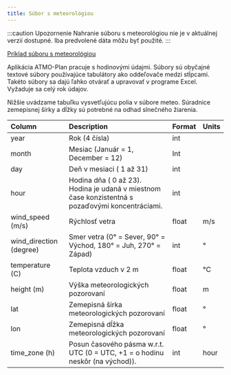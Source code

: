 ```yaml
---
title: Súbor s meteorológiou
---
```


:::caution Upozornenie
Nahranie súboru s meteorológiou nie je v aktuálnej verzií dostupné. Iba predvolené dáta môžu byť použité.
:::

[Príklad súboru s meteorológiou ](./files/meteo.txt)

Aplikácia ATMO-Plan pracuje s hodinovými údajmi. Súbory sú obyčajné textové súbory používajúce tabulátory ako oddeľovače medzi stĺpcami. Takéto súbory sa dajú ľahko otvárať a upravovať v programe Excel. Vyžaduje sa celý rok údajov.

Nižšie uvádzame tabuľku vysvetľujúcu polia v súbore meteo. Súradnice zemepisnej šírky a dĺžky sú potrebné na odhad slnečného žiarenia.

| Column                  | Description                                                                                                                                                                                     | Format | Units |
| :---------------------- | :---------------------------------------------------------------------------------------------------------------------------------------------------------------------------------------------- | :----- | :---- |
| year                    | Rok (4 čísla)                                                                                                                                                                                    | int    |       |
| month                   | Mesiac (Január = 1, December = 12)                                                                                                                                                              | Int    |       |
| day                     | Deň v mesiaci ( 1 až 31)                                                                                                                                                                        | int    |       |
| hour                    | Hodina dňa ( 0 až 23). Hodina je udaná v miestnom čase konzistentná s pozaďovými koncentráciami.                                                                                                | int    |       |
| wind_speed (m/s)        | Rýchlosť vetra                                                                                                                                                                                  | float  | m/s   |
| wind_direction (degree) | Smer vetra (0° = Sever, 90° = Východ, 180° = Juh, 270° = Západ)                                                                                                                                  | int    | °     |
| temperature (C)         | Teplota vzduch v 2 m                                                                                                                                                                            | float  | °C    |
| height (m)              | Výška meteorologických pozorovaní                                                                                                                                                                | float  | m     |
| lat                     | Zemepisná šírka meteorologických pozorovaní                                                                                                                                                      | float  | °     |
| lon                     | Zemepisná dĺžka meteorologických pozorovaní                                                                                                                                                      | float  | °     |
| time_zone (h)           |Posun časového pásma w.r.t. UTC (0 = UTC, +1 = o hodinu neskôr (na východ)).                                                                                                                      | int    | hour  |
